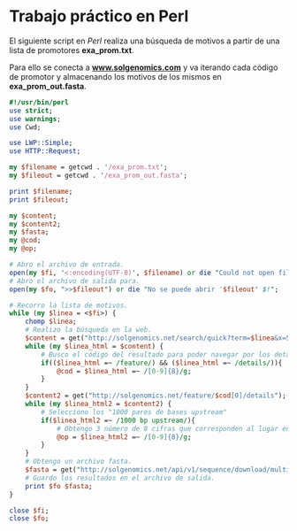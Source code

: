 # Trabajo práctico en Perl

El siguiente script en *Perl* realiza una búsqueda de motivos a partir de una lista de promotores **exa_prom.txt**.

Para ello se conecta a **www.solgenomics.com** y va iterando cada código de promotor y almacenando los motivos de los mismos en **exa_prom_out.fasta**.


```perl
#!/usr/bin/perl
use strict;
use warnings;
use Cwd;

use LWP::Simple;
use HTTP::Request;

my $filename = getcwd . '/exa_prom.txt';
my $fileout = getcwd . '/exa_prom_out.fasta';

print $filename;
print $fileout;

my $content;
my $content2;
my $fasta;
my @cod;
my @op;

# Abro el archivo de entrada.
open(my $fi, '<:encoding(UTF-8)', $filename) or die "Could not open file '$filename' $!";
# Abro el archivo de salida para.
open(my $fo, ">>$fileout") or die "No se puede abrir '$fileout' $!";

# Recorro la lista de motivos.
while (my $linea = <$fi>) {
    chomp $linea;
    # Realizo la búsqueda en la web.
    $content = get("http://solgenomics.net/search/quick?term=$linea&x=51&y=8");
    while (my $linea_html = $content) {
        # Busco el código del resultado para poder navegar por los detalles.
        if(($linea_html =~ /feature/) && ($linea_html =~ /details/)){
            @cod = $linea_html =~ /[0-9]{8}/g;
        }
    }
    $content2 = get("http://solgenomics.net/feature/$cod[0]/details");
    while (my $linea_html2 = $content2) {
        # Selecciono los "1000 pares de bases upstream"
        if($linea_html2 =~ /1000 bp upstream/){
            # Obtengo 3 número de 8 cifras que corresponden al lugar en donde está el motivo
            @op = $linea_html2 =~ /[0-9]{8}/g;
        }
    }
    # Obtengo un archivo fasta.
    $fasta = get("http://solgenomics.net/api/v1/sequence/download/multi?format=fasta&s=$op[0]:$op[1]..$op[3]");
    # Guardo los resultados en el archivo de salida.
    print $fo $fasta;
}

close $fi;
close $fo;
```